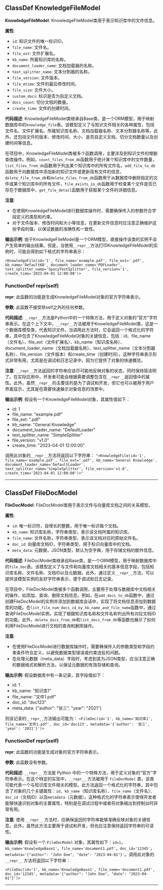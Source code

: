 ## ClassDef KnowledgeFileModel

**KnowledgeFileModel**: KnowledgeFileModel类用于表示知识库中的文件信息。

**属性**:

- `id`: 知识文件的唯一标识ID。
- `file_name`: 文件名。
- `file_ext`: 文件扩展名。
- `kb_name`: 所属知识库的名称。
- `document_loader_name`: 文档加载器的名称。
- `text_splitter_name`: 文本分割器的名称。
- `file_version`: 文件版本。
- `file_mtime`: 文件的最后修改时间。
- `file_size`: 文件大小。
- `custom_docs`: 标识是否为自定义文档。
- `docs_count`: 切分文档的数量。
- `create_time`: 文件的创建时间。

**代码描述**:
KnowledgeFileModel类继承自Base类，是一个ORM模型，用于映射数据库中的`knowledge_file`表。该模型定义了与知识文件相关的各种属性，包括文件名、文件扩展名、所属知识库名称、文档加载器名称、文本分割器名称等。此外，还包括文件的版本、修改时间、大小、是否自定义文档、切分文档数量以及创建时间等信息。

在项目中，KnowledgeFileModel类被多个函数调用，主要涉及到知识文件的增删查改操作。例如，`count_files_from_db`函数用于统计某个知识库中的文件数量，`list_files_from_db`函数用于列出某个知识库中的所有文件名，`add_file_to_db`函数用于向数据库中添加新的知识文件或更新现有文件的信息，`delete_file_from_db`和`delete_files_from_db`函数用于从数据库中删除指定的文件或某个知识库中的所有文件，`file_exists_in_db`函数用于检查某个文件是否已存在于数据库中，`get_file_detail`函数用于获取某个文件的详细信息。

**注意**:

- 在使用KnowledgeFileModel进行数据库操作时，需要确保传入的参数符合字段定义的类型和约束。
- 对于文件版本、修改时间和大小等信息，在更新文件信息时应注意正确维护这些字段的值，以保证数据的准确性和一致性。

**输出示例**:
由于KnowledgeFileModel是一个ORM模型，直接操作该类的实例不会产生简单的输出结果。但是，当使用`__repr__`方法打印KnowledgeFileModel的实例时，可能会得到如下格式的字符串表示：

```
<KnowledgeFile(id='1', file_name='example.pdf', file_ext='.pdf', kb_name='DefaultKB', document_loader_name='PDFLoader', text_splitter_name='SpacyTextSplitter', file_version='1', create_time='2023-04-01 12:00:00')>
```

### FunctionDef **repr**(self)

****repr****: 此函数的功能是生成KnowledgeFileModel对象的官方字符串表示。

**参数**: 此函数不接受除self之外的任何参数。

**代码描述**: `__repr__`方法是Python中的一个特殊方法，用于定义对象的“官方”字符串表示。在这个上下文中，`__repr__`方法被用于KnowledgeFileModel类，这是一个数据库模型类，代表知识文件。当调用此方法时，它会返回一个格式化的字符串，其中包含了KnowledgeFileModel对象的关键信息，包括：id、file_name（文件名）、file_ext（文件扩展名）、kb_name（知识库名称）、document_loader_name（文档加载器名称）、text_splitter_name（文本分割器名称）、file_version（文件版本）和create_time（创建时间）。这种字符串表示形式非常有用，尤其是在调试和日志记录中，因为它提供了对象的快速概览。

**注意**: `__repr__`方法返回的字符串应该尽可能地反映对象的状态，同时保持简洁明了。在实际应用中，开发者可能会根据需要调整包含在`__repr__`返回值中的属性。此外，虽然`__repr__`的主要目的是为了调试和开发，但它也可以被用于用户界面显示，尤其是在需要快速展示对象信息的场景中。

**输出示例**: 假设有一个KnowledgeFileModel对象，其属性值如下：

- id: 1
- file_name: "example.pdf"
- file_ext: ".pdf"
- kb_name: "General Knowledge"
- document_loader_name: "DefaultLoader"
- text_splitter_name: "SimpleSplitter"
- file_version: "v1.0"
- create_time: "2023-04-01 12:00:00"

调用此对象的`__repr__`方法将返回以下字符串：
`"<KnowledgeFile(id='1', file_name='example.pdf', file_ext='.pdf', kb_name='General Knowledge', document_loader_name='DefaultLoader', text_splitter_name='SimpleSplitter', file_version='v1.0', create_time='2023-04-01 12:00:00')>"`
***

## ClassDef FileDocModel

**FileDocModel**: FileDocModel类用于表示文件与向量库文档之间的关系模型。

**属性**:

- `id`: 唯一标识符，自增长的整数，用于唯一标识每个文档。
- `kb_name`: 知识库名称，字符串类型，表示该文档所属的知识库。
- `file_name`: 文件名称，字符串类型，表示该文档对应的原始文件名。
- `doc_id`: 向量库文档ID，字符串类型，用于标识向量库中的文档。
- `meta_data`: 元数据，JSON类型，默认为空字典，用于存储文档的额外信息。

**代码描述**:
FileDocModel类继承自Base类，是一个ORM模型，用于映射数据库中的`file_doc`表。该模型定义了与文件和向量库文档相关的基本信息字段，包括知识库名称、文件名称、文档ID以及元数据。此外，通过定义`__repr__`方法，可以提供该模型实例的友好字符串表示，便于调试和日志记录。

在项目中，FileDocModel类被多个函数调用，主要用于处理与数据库中文档相关的操作，如添加、查询、删除文档信息。例如，在`add_docs_to_db`函数中，通过创建FileDocModel的实例并添加到数据库会话中，实现了将文档信息添加到数据库的功能。在`list_file_num_docs_id_by_kb_name_and_file_name`函数中，通过查询FileDocModel实例，实现了根据知识库名称和文件名称列出所有对应文档ID的功能。此外，`delete_docs_from_db`和`list_docs_from_db`等函数也展示了如何利用FileDocModel进行文档的查询和删除操作。

**注意**:

- 在使用FileDocModel进行数据库操作时，需要确保传入的参数类型和字段约束条件符合定义，以避免数据类型错误或约束违反的问题。
- 在处理元数据（meta_data）字段时，考虑到其为JSON类型，应当注意正确的数据格式和解析方法，以保证元数据的有效存储和查询。

**输出示例**:
假设数据库中有一条记录，其字段值如下：

- id: 1
- kb_name: "知识库1"
- file_name: "文件1.pdf"
- doc_id: "doc123"
- meta_data: {"author": "张三", "year": "2021"}

则该记录的`__repr__`方法输出可能为：
`<FileDoc(id='1', kb_name='知识库1', file_name='文件1.pdf', doc_id='doc123', metadata='{'author': '张三', 'year': '2021'}')>`

### FunctionDef **repr**(self)

****repr****: 此函数的功能是生成对象的官方字符串表示。

**参数**: 此函数没有参数。

**代码描述**: `__repr__` 方法是 Python 中的一个特殊方法，用于定义对象的“官方”字符串表示。在这个特定的实现中，`__repr__` 方法被用于 `FileDocModel` 类，该类可能代表一个与知识库文件相关的模型。此方法返回一个格式化的字符串，其中包含了对象的几个关键属性：`id`、`kb_name`（知识库名称）、`file_name`（文件名）、`doc_id`（文档ID）以及`metadata`（元数据）。这种格式化的字符串表示使得开发者能够快速识别对象的主要属性，特别是在调试过程中或者将对象输出到控制台时非常有用。

**注意**: 使用 `__repr__` 方法时，应确保返回的字符串能够准确反映对象的关键信息。此外，虽然此方法主要用于调试和开发，但也应注意保持返回字符串的可读性。

**输出示例**: 假设有一个 `FileDocModel` 对象，其属性如下：`id=1`，`kb_name='KnowledgeBase1'`，`file_name='document1.pdf'`，`doc_id='12345'`，`metadata='{"author": "John Doe", "date": "2023-04-01"}'`。调用此对象的 `__repr__` 方法将返回以下字符串：

```
<FileDoc(id='1', kb_name='KnowledgeBase1', file_name='document1.pdf', doc_id='12345', metadata='{"author": "John Doe", "date": "2023-04-01"}')>
```

***
